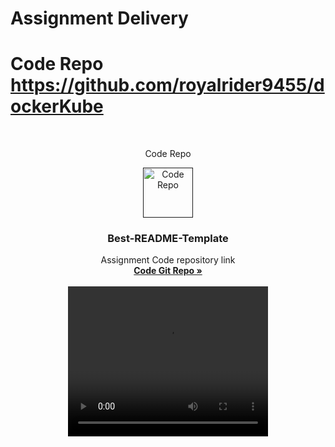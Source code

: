 # Assignment Delivery

# Code Repo https://github.com/royalrider9455/dockerKube



<!-- Improved compatibility of back to top link: See: https://github.com/othneildrew/Best-README-Template/pull/73 -->
<a name="readme-top"></a>



<!-- PROJECT LOGO -->
<br />
<div align="center">
<p>Code Repo</p>
  <a href="">
    <img src="images/logo.png" alt="Code Repo" width="80" height="80">
  </a>

  <h3 align="center">Best-README-Template</h3>

  <p align="center">
    Assignment Code repository link
    <br />
    <a href="https://github.com/royalrider9455/dockerKube"><strong>Code Git Repo »</strong></a>
    <br />
    <br />
    <video width="320" height="240" controls>
    <source src="screenRecording.mp4" type="video/mp4">
    Your browser does not support the video tag.
    </video>
  </p>
</div>

